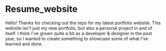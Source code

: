 # Resume_website
Hello! Thanks for checking out the repo for my latest portfolio website. This website isn't just my new portfolio, but also a personal project in and of itself. 
I think I've grown quite a bit as a developer & designer in the past year, so I wanted to create something to showcase some of what I've learned and done.
